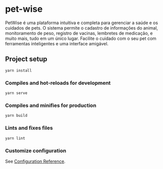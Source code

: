 # pet-wise

PetWise é uma plataforma intuitiva e completa para gerenciar a saúde e os cuidados de pets. O sistema permite o cadastro de informações do animal, monitoramento de peso, registro de vacinas, lembretes de medicação, e muito mais, tudo em um único lugar. Facilite o cuidado com o seu pet com ferramentas inteligentes e uma interface amigável.

## Project setup
```
yarn install
```

### Compiles and hot-reloads for development
```
yarn serve
```

### Compiles and minifies for production
```
yarn build
```

### Lints and fixes files
```
yarn lint
```

### Customize configuration
See [Configuration Reference](https://cli.vuejs.org/config/).

